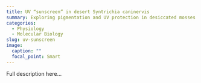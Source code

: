 ```yaml
---
title: UV “sunscreen” in desert Syntrichia caninervis
summary: Exploring pigmentation and UV protection in desiccated mosses.
categories: 
  - Physiology
  - Molecular Biology
slug: uv-sunscreen
image:
  caption: ""
  focal_point: Smart
---
```

Full description here...
